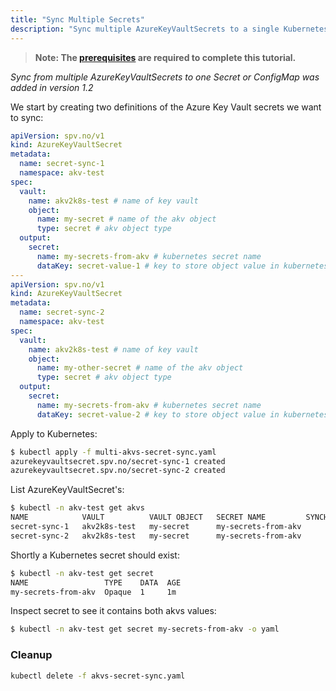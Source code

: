 ```yaml
---
title: "Sync Multiple Secrets"
description: "Sync multiple AzureKeyVaultSecrets to a single Kubernetes Secret"
---
```


> **Note: The [prerequisites](../prerequisites) are required to complete this tutorial.**

*Sync from multiple AzureKeyVaultSecrets to one Secret or ConfigMap was added in version 1.2*

We start by creating two definitions of the Azure Key Vault secrets
we want to sync:

```yaml:title=multi-akvs-secret-sync.yaml
apiVersion: spv.no/v1
kind: AzureKeyVaultSecret
metadata:
  name: secret-sync-1
  namespace: akv-test
spec:
  vault:
    name: akv2k8s-test # name of key vault
    object:
      name: my-secret # name of the akv object
      type: secret # akv object type
  output: 
    secret: 
      name: my-secrets-from-akv # kubernetes secret name
      dataKey: secret-value-1 # key to store object value in kubernetes secret
---
apiVersion: spv.no/v1
kind: AzureKeyVaultSecret
metadata:
  name: secret-sync-2
  namespace: akv-test
spec:
  vault:
    name: akv2k8s-test # name of key vault
    object:
      name: my-other-secret # name of the akv object
      type: secret # akv object type
  output: 
    secret: 
      name: my-secrets-from-akv # kubernetes secret name
      dataKey: secret-value-2 # key to store object value in kubernetes secret
```

Apply to Kubernetes:

```bash
$ kubectl apply -f multi-akvs-secret-sync.yaml
azurekeyvaultsecret.spv.no/secret-sync-1 created
azurekeyvaultsecret.spv.no/secret-sync-2 created
```

List AzureKeyVaultSecret's:

```bash
$ kubectl -n akv-test get akvs
NAME            VAULT          VAULT OBJECT   SECRET NAME         SYNCHED
secret-sync-1   akv2k8s-test   my-secret      my-secrets-from-akv  
secret-sync-2   akv2k8s-test   my-secret      my-secrets-from-akv  
```

Shortly a Kubernetes secret should exist:

```bash
$ kubectl -n akv-test get secret
NAME                 TYPE    DATA  AGE
my-secrets-from-akv  Opaque  1     1m 
```

Inspect secret to see it contains both akvs values:

```bash
$ kubectl -n akv-test get secret my-secrets-from-akv -o yaml
```

### Cleanup

```bash
kubectl delete -f akvs-secret-sync.yaml
```
